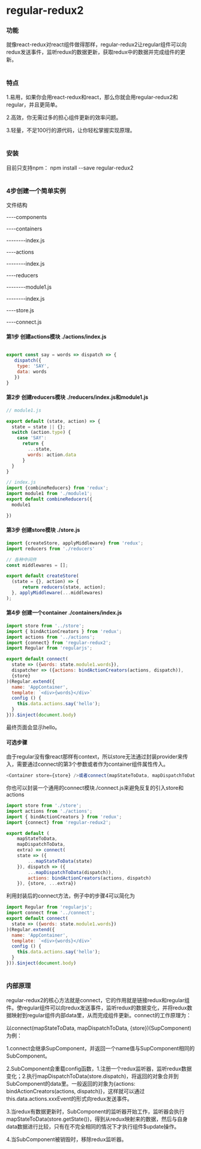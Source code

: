 # regular-redux2

### 功能
就像react-redux对react组件做得那样，regular-redux2让regular组件可以向redux发送事件，监听redux的数据更新，获取redux中的数据并完成组件的更新。

#


### 特点
1.易用，如果你会用react-redux和react，那么你就会用regular-redux2和regular，并且更简单。

2.高效，你无需过多的担心组件更新的效率问题。

3.轻量，不足100行的源代码，让你轻松掌握实现原理。

#

### 安装

目前只支持npm： npm install --save regular-redux2

#

### 4步创建一个简单实例

文件结构

----components

----containers
  
--------index.js
  
----actions
  
--------index.js

----reducers

--------module1.js

--------index.js

----store.js

----connect.js


#### 第1步 创建actions模块 ./actions/index.js

```js

export const say = words => dispatch => {
   dispatch({
    type: 'SAY',
    data: words
   })
}

```

#### 第2步 创建reducers模块 ./reducers/index.js和module1.js

```js
// module1.js

export default (state, action) => {
  state = state || {};
  switch (action.type) {
    case 'SAY':
      return {
        ...state,
        words: action.data
      }
  }
}

```

```js
// index.js
import {combineReducers} from 'redux';
import module1 from './module1';
export default combineReducers({
  module1

})  

```

#### 第3步 创建store模块 ./store.js

```js
import {createStore, applyMiddleware} from 'redux';
import reducers from './reducers'

// 各种中间件
const middlewares = [];

export default createStore(
  (state = {}, action) => {
      return reducers(state, action);
  }, applyMiddleware(...middlewares)
);


```
#### 第4步 创建一个container ./containers/index.js

```js
import store from '../store';
import { bindActionCreators } from 'redux';
import actions from '../actions';
import {connect} from 'regular-redux2';
import Regular from 'regularjs';

export default connect(
  state => ({words: state.module1.words}),
  dispatcher => ({actions: bindActionCreators(actions, dispatch)),
  {store}
)(Regular.extend({
  name: 'AppContainer',
  template: `<div>{words}</div>`
  config () {
    this.data.actions.say('hello');
  }
})).$inject(document.body)

```
最终页面会显示hello。

#### 可选步骤

由于regular没有像react那样有context，所以store无法通过封装provider来传入，需要通过connect的第3个参数或者作为container组件属性传入。

```js
<Container store={store} />或者connect(mapStateToData, mapDispatchToData, {store})(Component)

```
你也可以封装一个通用的connect模块./connect.js来避免反复的引入store和actions

```js
import store from './store';
import actions from './actions';
import { bindActionCreators } from 'redux';
import {connect} from 'regular-redux2';

export default (
    mapStateToData,
    mapDispatchToData,
    extra) => connect(
    state => ({
        ...mapStateToData(state)
    }), dispatch => ({
        ...mapDispatchToData(dispatch)),
        actions: bindActionCreators(actions, dispatch)
    }), {store, ...extra})

```
利用封装后的connect方法，例子中的步骤4可以简化为
```js
import Regular from 'regularjs';
import connect from '../connect';
export default connect(
  state => ({words: state.module1.words})
)(Regular.extend({
  name: 'AppContainer',
  template: `<div>{words}</div>`
  config () {
    this.data.actions.say('hello');
  }
})).$inject(document.body)
```


#

### 内部原理

regular-redux2的核心方法就是connect，它的作用就是链接redux和regular组件。使regular组件可以向redux发送事件，监听redux的数据变化，并将redux数据映射到regular组件内部data里，从而完成组件更新。connect的工作原理为：

以connect(mapStateToData, mapDispatchToData, {store})(SupComponent)为例：

1.connect会继承SupComponent，并返回一个name值与SupComponent相同的SubComponent。

2.SubComponent会重载config函数，1.注册一个redux监听器，监听redux数据变化；2.执行mapDispatchToData(store.dispatch)，将返回的对象合并到SubComponent的data里。一般返回的对象为{actions: bindActionCreators(actions, dispatch)}，这样就可以通过this.data.actions.xxxEvent的形式向redux发送事件。

3.当redux有数据更新时，SubComponent的监听器开始工作，监听器会执行mapStateToData(store.getState())，得到从redux映射来的数据，然后与自身data数据进行比较，只有在不完全相同的情况下才执行组件$update操作。

4.当SubComponent被销毁时，移除redux监听器。



